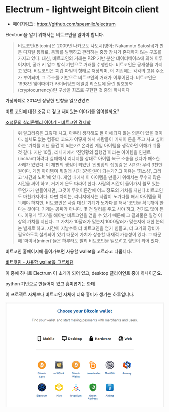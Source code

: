 Electrum - lightweight Bitcoin client
======================================
- 페이지링크 : https://github.com/spesmilo/electrum

Electrum을 알기 위해서는 비트코인을 알아야 합니다.

>비트코인(Bitcoin)은 2009년 나카모토 사토시(영어: Nakamoto Satoshi)가 만든 디지털 통화로, 통화를 발행하고 관리하는 중앙 장치가 존재하지 않는 구조를 가지고 있다. 대신, 비트코인의 거래는 P2P 기반 분산 데이터베이스에 의해 이루어지며, 공개 키 암호 방식 기반으로 거래를 수행한다. 비트코인은 공개성을 가지고 있다. 비트코인은 지갑 파일의 형태로 저장되며, 이 지갑에는 각각의 고유 주소가 부여되며, 그 주소를 기반으로 비트코인의 거래가 이루어진다. 비트코인은 1998년 웨이따이가 사이버펑크 메일링 리스트에 올린 암호통화(cryptocurrency)란 구상을 최초로 구현한 것 중의 하나이다

가상화폐로 2014년 상당한 반향을 일으켰었죠.


비트 코인에 대한 조금 더 깊고 재미있는 이야기를 읽어볼까요?

[조성문의 실리콘밸리 이야기 - 비트코인 경제학](http://sungmooncho.com/2013/12/02/bitcoin/)
>위 알고리즘은 그렇다 치고, 아무리 생각해도 잘 이해되지 않는 의문이 있을 것이다. 실체도 없는 컴퓨터 코드가 어떻게 해서 사람들이 기꺼이 돈을 주고 사고 싶어하는 ‘가치를 지닌 물건’이 되는가? 온라인 게임 아이템을 생각하면 이해가 쉬울 것 같다. 지난 10월, 리니지에서 ‘진명황의 집행검’이라는 아이템을 인첸트(inchant)하려다 실패해서 리니지를 상대로 아이템 복구 소송을 냈다가 패소한 사례가 있었다. 이 재판의 쟁점이 되었던 ‘진명황의 집행검’은 시가가 무려 3천만원이다. 게임 아이템이 뭐길래 시가 3천만원이 되는가? 그 이유는 ‘희소성’, 그리고 ‘시간과 노력’에 있다. 게임 내에서 이 아이템을 만들기 위해서는 무수히 많은 시간을 써야 하고, 거기에 운도 따라야 한다. 사람의 시간이 들어가서 쓸모 있는 무언가가 만들어지면, 그것이 무엇이든간에 어느 정도의 가치를 지닌다.비트코인도 마찬가지이다. 다만 차이는, 리니지에서는 사람이 노가다를 해서 아이템을 획득해야 하지만, 비트코인은 사람 대신 ‘기계가 노가다를 해서’ 코인을 획득해야 한다는 것이다. 기계는 공짜가 아니다. 몇 천 달러를 주고 사야 하고, 전기도 많이 든다. 이렇게 ‘투자’를 해야만 비트코인을 얻을 수 있기 때문에 그 결과물은 일정 이상의 가치를 지닌다. 그 가치가 10달러가 맞는지 1000달러가 맞는지에 대한 논의는 별개로 하고, 시간이 지날수록 더 비트코인을 얻기 힘들고, 더 고가의 장비가 필요하도록 설계되어 있기 때문에 가치가 상승할 내재적 가능성이 있다. 그 때문에 ‘마이너(miner)’들은 하루라도 빨리 비트코인을 얻으려고 혈안이 되어 있다.


비트코인 홈페이지에 들어가보면 사용할 wallet을 고르라고 나옵니다.

[비트코인 - 사용할 wallet을 고르세요](https://bitcoin.org/en/choose-your-wallet)

이 중에 하나로 Electrum 이 소개가 되어 있고,  desktop 클라이언트 중에 하나이군요.

python 기반으로 만들어져 있고 흥미롭기는 한데

이 프로젝트 자체보다 비트코인 자체에 더욱 흥미가 생기는 하루입니다.

![이미지](../img/008-21-01.png)
